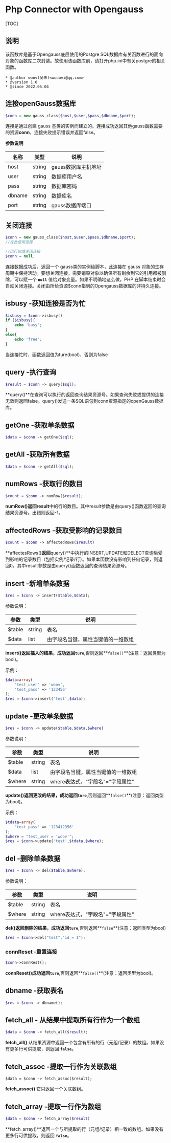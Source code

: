 # Php Connector with Opengauss

[TOC]

## 说明

该函数库是基于Opengauss底层使用的Postgre SQL数据库有关函数进行的面向对象的函数库二次封装。故使用该函数库前，请打开php.ini中有关postgre的相关函数。

```
* @author woov(吴未)<wooovi@qq.com> 
* @version 1.0
* @since 2022.05.04
```

##  连接openGauss数据库

```php
$conn = new gauss_class($host,$user,$pass,$dbname,$port);
```

连接是通过创建 gauss 基类的实例而建立的。连接成功返回其他gauss函数需要的资源**conn**，连接失败提示错误并返回false。

**参数说明**

| 名称   | 类型   | 说明                |
| ------ | ------ | ------------------- |
| host   | string | gauss数据库主机地址 |
| user   | string | 数据库用户名        |
| pass   | string | 数据库密码          |
| dbname | string | 数据库名            |
| port   | string | gauss数据库端口     |

## 关闭连接

```php
$conn = new gauss_class($host,$user,$pass,$dbname,$port);
//在此使用连接

//运行完成关闭连接
$conn = null;
```

连接数据成功后，返回一个 gauss类的实例给脚本，此连接在 gauss 对象的生存周期中保持活动。要想关闭连接，需要销毁对象以确保所有剩余到它的引用都被删除，可以赋一个 **`null`** 值给对象变量。如果不明确地这么做，PHP 在脚本结束时会自动关闭连接。关闭由所给资源$conn指到的Opengauss数据库的非持久连接。

## isbusy -获知连接是否为忙

```php
$isbusy = $conn->isbusy()
if ($isbusy){
    echo 'busy';
}
else{
    echo 'free';
}
```

当连接忙时，函数返回值为ture(bool)，否则为false

## query -执行查询

```php
$result = $conn -> query($sql);
```

**query()**在查询可以执行的返回查询结果资源号。如果查询失败或提供的连接无效则返回false。query()发送一条SQL语句到conn资源指定的openGauss数据库。

## getOne -获取单条数据

```php
$data = $conn -> getOne($sql);
```

## getAll -获取所有数据

```php
$data = $conn -> getAll($sql);
```

## numRows -获取行的数目

```php
$count = $conn -> numRow($result);
```

**numRow()**返回**result**中的行的数目。其中result参数是由query()函数返回的查询结果资源号。出错则返回-1。

## affectedRows -获取受影响的记录数目

```php
$count = $conn -> affectedRows($result)
```

**affectesRows()**返回**query()**中执行的INSERT,UPDATE和DELECT查询后受到影响的记录数目（包括实例/记录/行）。如果本函数没有影响到任何记录，则返回0。其中result参数是由query()函数返回的查询结果资源号。

## insert -新增单条数据

```php
$res = $conn -> insert($table,$data);
```

参数说明：

| 参数   | 类型   | 说明                               |
| ------ | ------ | ---------------------------------- |
| $table | string | 表名                               |
| $data  | list   | 由字段名当键，属性当键值的一维数组 |

**insert()**返回插入的结果，成功返回**`ture`**,否则返回**`false()`**(注意：返回类型为bool)。

示例：

```php
$data=array(
    'test_user' => 'woov',
    'test_pass' => '123456'
);
$res = $conn->insert('test',$data);
```

## update -更改单条数据

```php
$res = $conn -> update($table,$data,$where)
```

参数说明：

| 参数   | 类型   | 说明                               |
| ------ | ------ | ---------------------------------- |
| $table | string | 表名                               |
| $data  | list   | 由字段名当键，属性当键值的一维数组 |
| $where | string | where表达式，"字段名"="字段属性"   |

**update()**返回更改的结果，成功返回**`ture`**,否则返回**`false()`**(注意：返回类型为bool)。

示例：

```php
$tdata=array(
    'test_pass' => '123412356'
);
$where = "test_user = 'woov'";
$res = $conn->update('test',$tdata,$where);
```

## del -删除单条数据

```php
$res = $conn -> del($table,$where);
```

参数说明：

| 参数   | 类型   | 说明                             |
| ------ | ------ | -------------------------------- |
| $table | string | 表名                             |
| $where | string | where表达式，"字段名"="字段属性" |

**del()**返回删除的结果，成功返回**`ture`**,否则返回**`false`**(注意：返回类型为bool)

```php
$res = $conn->del("test","id = 1");
```

### connReset -重置连接

```php
$conn->connRest();
```

**connReset()**成功返回**`ture`**,否则返回**`false()`**(注意：返回类型为bool)。

## dbname -获取表名

```php
$res = $conn -> dbname();
```



## fetch_all - 从结果中提取所有行作为一个数组

```php
$data = $conn -> fetch_all($result);
```

**fetch_all()** 从结果资源中返回一个包含有所有的行（元组/记录）的数组。如果没有更多行可供提取，则返回 **`false`**。

## fetch_assoc -提取一行作为关联数组

```ph
$data = $conn -> fetch_assoc($result);
```

**fetch_assoc()** 它只返回一个关联数组。

## fetch_array  -提取一行作为数组

```php
$data = $conn -> fetch_array($result)
```

**fetch_array()**返回一个与所提取的行（元组/记录）相一致的数组。如果没有更多行可供提取，则返回 **`false`**。
